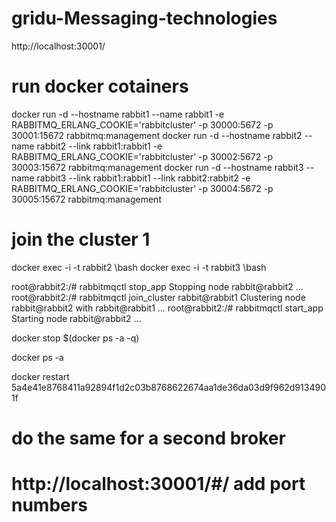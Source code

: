 # gridu-Messaging-technologies
http://localhost:30001/


# run docker cotainers
 docker run -d --hostname rabbit1 --name rabbit1 -e RABBITMQ_ERLANG_COOKIE='rabbitcluster' -p 30000:5672 -p 30001:15672 rabbitmq:management
 docker run -d --hostname rabbit2 --name rabbit2 --link rabbit1:rabbit1 -e RABBITMQ_ERLANG_COOKIE='rabbitcluster' -p 30002:5672 -p 30003:15672 rabbitmq:management
 docker run -d --hostname rabbit3 --name rabbit3 --link rabbit1:rabbit1 --link rabbit2:rabbit2 -e RABBITMQ_ERLANG_COOKIE='rabbitcluster' -p 30004:5672 -p 30005:15672 rabbitmq:management

# join the cluster 1 
docker exec -i -t rabbit2 \bash
docker exec -i -t rabbit3 \bash

root@rabbit2:/# rabbitmqctl stop_app
Stopping node rabbit@rabbit2 ...
root@rabbit2:/# rabbitmqctl join_cluster rabbit@rabbit1
Clustering node rabbit@rabbit2 with rabbit@rabbit1 ...
root@rabbit2:/# rabbitmqctl start_app
Starting node rabbit@rabbit2 ...


docker stop $(docker ps -a -q)

docker ps -a

docker restart 5a4e41e8768411a92894f1d2c03b8768622674aa1de36da03d9f962d9134901f

# do the same for a second broker

# http://localhost:30001/#/ add port numbers
#